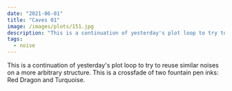 ```yaml
---
date: "2021-06-01"
title: "Caves 01"
image: /images/plots/151.jpg
description: "This is a continuation of yesterday's plot loop to try to reuse similar noises on a more arbitrary structure. This is a crossfade of two fountain pen inks: Red Dragon and Turquoise."
tags:
  - noise
---
```


This is a continuation of yesterday's plot loop to try to reuse similar noises on a more arbitrary structure. This is a crossfade of two fountain pen inks: Red Dragon and Turquoise.
